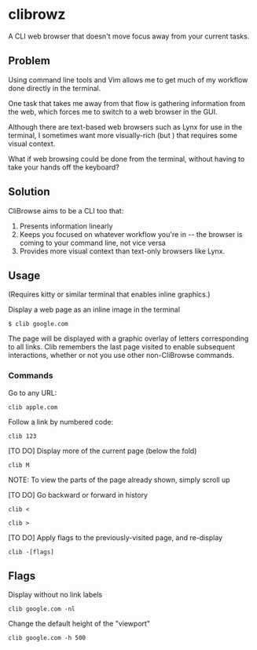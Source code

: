 # clibrowz
A CLI web browser that doesn't move focus away from your current tasks.

## Problem

Using command line tools and Vim allows me to get much of my workflow done directly in the terminal.

One task that takes me away from that flow is gathering information from the web, which forces me to switch to a web browser in the GUI.

Although there are text-based web browsers such as Lynx for use in the terminal, I sometimes want more visually-rich (but ) that requires some visual context.

What if web browsing could be done from the terminal, without having to take your hands off the keyboard?

## Solution

CliBrowse aims to be a CLI too that:

1. Presents information linearly
2. Keeps you focused on whatever workflow you're in -- the browser is coming to your command line, not vice versa
3. Provides more visual context than text-only browsers like Lynx.

## Usage 

(Requires kitty or similar terminal that enables inline graphics.)

Display a web page as an inline image in the terminal
```
$ clib google.com
```

The page will be displayed with a graphic overlay of letters corresponding to all links. Clib remembers the last page visited to enable subsequent interactions, whether or not you use other non-CliBrowse commands.

### Commands

Go to any URL:
```
clib apple.com
```

Follow a link by numbered code:
```
clib 123
```

[TO DO] Display more of the current page (below the fold)
```
clib M
```
NOTE: To view the parts of the page already shown, simply scroll up

[TO DO] Go backward or forward in history
```
clib <
```
```
clib >
```

[TO DO] Apply flags to the previously-visited page, and re-display
```
clib -[flags]
```

## Flags

Display without no link labels
```
clib google.com -nl
```
Change the default height of the "viewport"

```
clib google.com -h 500
```


